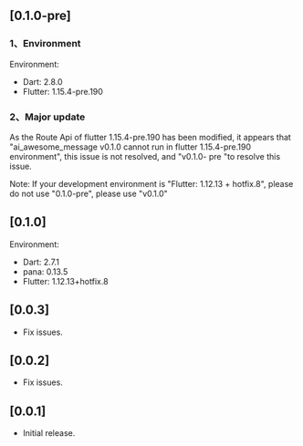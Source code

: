 ## [0.1.0-pre]

### 1、Environment

Environment: 

* Dart: 2.8.0
* Flutter: 1.15.4-pre.190


### 2、Major update


As the Route Api of flutter 1.15.4-pre.190 has been modified, it appears that "ai_awesome_message v0.1.0 cannot run in flutter 1.15.4-pre.190 environment", this issue is not resolved, and "v0.1.0- pre "to resolve this issue.

Note: If your development environment is "Flutter: 1.12.13 + hotfix.8", please do not use "0.1.0-pre", please use "v0.1.0"


## [0.1.0]

Environment: 

* Dart: 2.7.1
* pana: 0.13.5
* Flutter: 1.12.13+hotfix.8


## [0.0.3]

* Fix issues.

## [0.0.2]

* Fix issues.

## [0.0.1]

* Initial release.
